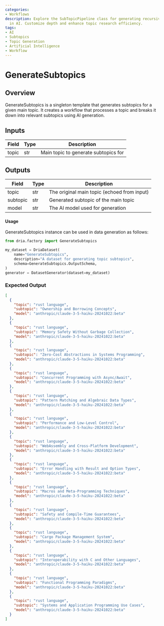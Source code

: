 ```yaml
---
categories:
- Workflows
description: Explore the SubTopicPipeline class for generating recursive subtopics
  in AI. Customize depth and enhance topic research efficiency.
tags:
- AI
- Subtopics
- Topic Generation
- Artificial Intelligence
- Workflow
---
```


# GenerateSubtopics

## Overview
GenerateSubtopics is a singleton template that generates subtopics for a given main topic. It creates a workflow that processes a topic and breaks it down into relevant subtopics using AI generation.

## Inputs
| Field | Type | Description |
|-------|------|-------------|
| topic | str | Main topic to generate subtopics for |

## Outputs
| Field | Type | Description |
|-------|------|-------------|
| topic | str | The original main topic (echoed from input) |
| subtopic | str | Generated subtopic of the main topic |
| model | str | The AI model used for generation |

#### Usage

GenerateSubtopics instance can be used in data generation as follows:

```python
from dria.factory import GenerateSubtopics

my_dataset = DriaDataset(
    name="GenerateSubtopics",
    description="A dataset for generating topic subtopics",
    schema=GenerateSubtopics.OutputSchema,
)
generator = DatasetGenerator(dataset=my_dataset)
```

### Expected Output

```json
[
  {
    "topic": "rust language",
    "subtopic": "Ownership and Borrowing Concepts",
    "model": "anthropic/claude-3-5-haiku-20241022:beta"
  },
  {
    "topic": "rust language",
    "subtopic": "Memory Safety Without Garbage Collection",
    "model": "anthropic/claude-3-5-haiku-20241022:beta"
  },
  {
    "topic": "rust language",
    "subtopic": "Zero-Cost Abstractions in Systems Programming",
    "model": "anthropic/claude-3-5-haiku-20241022:beta"
  },
  {
    "topic": "rust language",
    "subtopic": "Concurrent Programming with Async/Await",
    "model": "anthropic/claude-3-5-haiku-20241022:beta"
  },
  {
    "topic": "rust language",
    "subtopic": "Pattern Matching and Algebraic Data Types",
    "model": "anthropic/claude-3-5-haiku-20241022:beta"
  },
  {
    "topic": "rust language",
    "subtopic": "Performance and Low-Level Control",
    "model": "anthropic/claude-3-5-haiku-20241022:beta"
  },
  {
    "topic": "rust language",
    "subtopic": "WebAssembly and Cross-Platform Development",
    "model": "anthropic/claude-3-5-haiku-20241022:beta"
  },
  {
    "topic": "rust language",
    "subtopic": "Error Handling with Result and Option Types",
    "model": "anthropic/claude-3-5-haiku-20241022:beta"
  },
  {
    "topic": "rust language",
    "subtopic": "Macros and Meta-Programming Techniques",
    "model": "anthropic/claude-3-5-haiku-20241022:beta"
  },
  {
    "topic": "rust language",
    "subtopic": "Safety and Compile-Time Guarantees",
    "model": "anthropic/claude-3-5-haiku-20241022:beta"
  },
  {
    "topic": "rust language",
    "subtopic": "Cargo Package Management System",
    "model": "anthropic/claude-3-5-haiku-20241022:beta"
  },
  {
    "topic": "rust language",
    "subtopic": "Interoperability with C and Other Languages",
    "model": "anthropic/claude-3-5-haiku-20241022:beta"
  },
  {
    "topic": "rust language",
    "subtopic": "Functional Programming Paradigms",
    "model": "anthropic/claude-3-5-haiku-20241022:beta"
  },
  {
    "topic": "rust language",
    "subtopic": "Systems and Application Programming Use Cases",
    "model": "anthropic/claude-3-5-haiku-20241022:beta"
  }
]
```